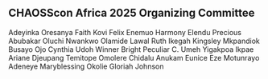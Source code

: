 ## CHAOSScon Africa 2025 Organizing Committee

Adeyinka Oresanya 
Faith Kovi 
Felix Enemuo
Harmony Elendu 
Precious Abubakar 
Oluchi Nwankwo
Olamide Lawal 
Ruth Ikegah
Kingsley Mkpandiok
Busayo Ojo
Cynthia Udoh
Winner Bright
Peculiar C. Umeh
Yigakpoa Ikpae 
Ariane Djeupang
Temitope Omolere
Chidalu Anukam
Eunice Eze
Motunrayo Adeneye
Maryblessing Okolie
Gloriah Johnson

